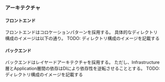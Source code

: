 ### アーキテクチャ
#### フロントエンド
フロントエンドはコロケーションパターンを採用する。
具体的なディレクトリ構成のイメージは以下の通り。
TODO: ディレクトリ構成のイメージを記載する

#### バックエンド
バックエンドはレイヤードアーキテクチャを採用する。
ただし、Infrastructure層とApplication層間の依存はDIにより依存性を逆転させることとする。
TODO: ディレクトリ構成のイメージを記載する
